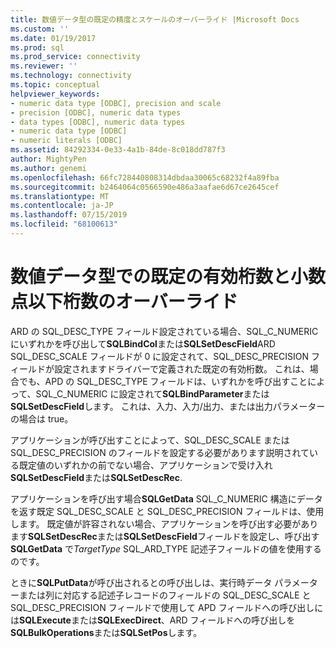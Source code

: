 ```yaml
---
title: 数値データ型の既定の精度とスケールのオーバーライド |Microsoft Docs
ms.custom: ''
ms.date: 01/19/2017
ms.prod: sql
ms.prod_service: connectivity
ms.reviewer: ''
ms.technology: connectivity
ms.topic: conceptual
helpviewer_keywords:
- numeric data type [ODBC], precision and scale
- precision [ODBC], numeric data types
- data types [ODBC], numeric data types
- numeric data type [ODBC]
- numeric literals [ODBC]
ms.assetid: 84292334-0e33-4a1b-84de-8c018dd787f3
author: MightyPen
ms.author: genemi
ms.openlocfilehash: 66fc728440808314dbdaa30065c68232f4a89fba
ms.sourcegitcommit: b2464064c0566590e486a3aafae6d67ce2645cef
ms.translationtype: MT
ms.contentlocale: ja-JP
ms.lasthandoff: 07/15/2019
ms.locfileid: "68100613"
---
```

# <a name="overriding-default-precision-and-scale-for-numeric-data-types"></a>数値データ型での既定の有効桁数と小数点以下桁数のオーバーライド
ARD の SQL_DESC_TYPE フィールド設定されている場合、SQL_C_NUMERIC にいずれかを呼び出して**SQLBindCol**または**SQLSetDescField**ARD SQL_DESC_SCALE フィールドが 0 に設定されて、SQL_DESC_PRECISION フィールドが設定されますドライバーで定義された既定の有効桁数。 これは、場合でも、APD の SQL_DESC_TYPE フィールドは、いずれかを呼び出すことによって、SQL_C_NUMERIC に設定されて**SQLBindParameter**または**SQLSetDescField**します。 これは、入力、入力/出力、または出力パラメーターの場合は true。  
  
 アプリケーションが呼び出すことによって、SQL_DESC_SCALE または SQL_DESC_PRECISION のフィールドを設定する必要があります説明されている既定値のいずれかの前でない場合、アプリケーションで受け入れ**SQLSetDescField**または**SQLSetDescRec**.  
  
 アプリケーションを呼び出す場合**SQLGetData** SQL_C_NUMERIC 構造にデータを返す既定 SQL_DESC_SCALE と SQL_DESC_PRECISION フィールドは、使用します。 既定値が許容されない場合、アプリケーションを呼び出す必要があります**SQLSetDescRec**または**SQLSetDescField**フィールドを設定し、呼び出す**SQLGetData** で*TargetType* SQL_ARD_TYPE 記述子フィールドの値を使用するのです。  
  
 ときに**SQLPutData**が呼び出されるとの呼び出しは、実行時データ パラメーターまたは列に対応する記述子レコードのフィールドの SQL_DESC_SCALE と SQL_DESC_PRECISION フィールドで使用して APD フィールドへの呼び出しには**SQLExecute**または**SQLExecDirect**、ARD フィールドへの呼び出しを**SQLBulkOperations**または**SQLSetPos**します。
